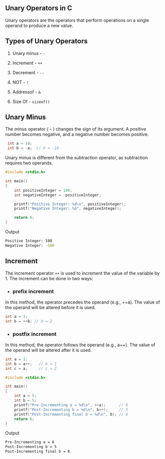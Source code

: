 ## Unary Operators in C

Unary operators are the operators that perform operations on a single operand to produce a new value.

## Types of Unary Operators

1. Unary minus - `-`

2. Increment - `++`

3. Decrement - `--`

4. NOT - `!`

5. Addressof - `&`

6. Size Of - `sizeof()`

## Unary Minus

The minus operator ( – ) changes the sign of its argument. A positive number becomes negative, and a negative number becomes positive.

```c
 int a = 10;
 int b = -a;  // b = -10
```

Unary minus is different from the subtraction operator, as subtraction requires two operands.

```c
#include <stdio.h>

int main()
{
    int positiveInteger = 100;
    int negativeInteger = -positiveInteger;

    printf("Positive Integer: %d\n", positiveInteger);
    printf("Negative Integer: %d", negativeInteger);

    return 0;
}
```

Output
```bash
Positive Integer: 100
Negative Integer: -100
```

## Increment

The increment operator `++` is used to increment the value of the variable by 1. The increment can be done in two ways:

- ### prefix increment

In this method, the operator precedes the operand (e.g., ++a). The value of the operand will be altered before it is used.

```c
int a = 1;
int b = ++b; // b = 2
```

- ### postfix increment

In this method, the operator follows the operand (e.g., a++). The value of the operand will be altered after it is used.

```c
int a = 1;
int b = a++;   // b = 1
int c = a;     // c = 2
```

```c
#include <stdio.h>

int main()
{
    int a = 5;
    int b = 5;
    printf("Pre-Incrementing a = %d\n", ++a);      // 6
    printf("Post-Incrementing b = %d\n", b++);     // 5
    printf("Post-Incrementing final b = %d\n", b); // 6
    return 0;
}
```

Output
```bash
Pre-Incrementing a = 6
Post-Incrementing b = 5
Post-Incrementing final b = 6
```